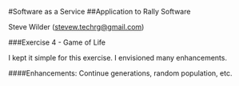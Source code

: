 
#Software as a Service
##Application to Rally Software

Steve Wilder (stevew.techrg@gmail.com)

###Exercise 4 - Game of Life

I kept it simple for this exercise.  I envisioned many
enhancements.

####Enhancements:
 Continue generations, random population, etc.







